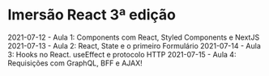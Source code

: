 # Imersão React 3ª edição

2021-07-12 - Aula 1: Components com React, Styled Components e NextJS
2021-07-13 - Aula 2: React, State e o primeiro Formulário
2021-07-14 - Aula 3: Hooks no React. useEffect e protocolo HTTP
2021-07-15 - Aula 4: Requisições com GraphQL, BFF e AJAX!
